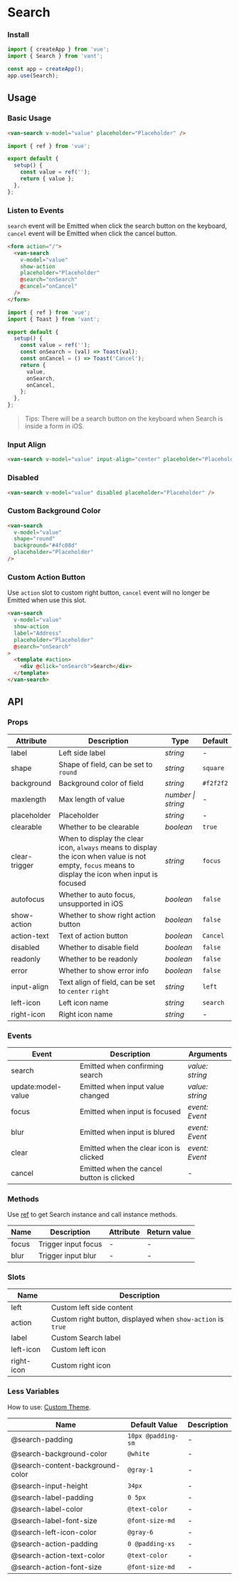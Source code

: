 # Search

### Install

```js
import { createApp } from 'vue';
import { Search } from 'vant';

const app = createApp();
app.use(Search);
```

## Usage

### Basic Usage

```html
<van-search v-model="value" placeholder="Placeholder" />
```

```js
import { ref } from 'vue';

export default {
  setup() {
    const value = ref('');
    return { value };
  },
};
```

### Listen to Events

`search` event will be Emitted when click the search button on the keyboard, `cancel` event will be Emitted when click the cancel button.

```html
<form action="/">
  <van-search
    v-model="value"
    show-action
    placeholder="Placeholder"
    @search="onSearch"
    @cancel="onCancel"
  />
</form>
```

```js
import { ref } from 'vue';
import { Toast } from 'vant';

export default {
  setup() {
    const value = ref('');
    const onSearch = (val) => Toast(val);
    const onCancel = () => Toast('Cancel');
    return {
      value,
      onSearch,
      onCancel,
    };
  },
};
```

> Tips: There will be a search button on the keyboard when Search is inside a form in iOS.

### Input Align

```html
<van-search v-model="value" input-align="center" placeholder="Placeholder" />
```

### Disabled

```html
<van-search v-model="value" disabled placeholder="Placeholder" />
```

### Custom Background Color

```html
<van-search
  v-model="value"
  shape="round"
  background="#4fc08d"
  placeholder="Placeholder"
/>
```

### Custom Action Button

Use `action` slot to custom right button, `cancel` event will no longer be Emitted when use this slot.

```html
<van-search
  v-model="value"
  show-action
  label="Address"
  placeholder="Placeholder"
  @search="onSearch"
>
  <template #action>
    <div @click="onSearch">Search</div>
  </template>
</van-search>
```

## API

### Props

| Attribute     | Description                                                                                                                                         | Type               | Default   |
|---------------|-----------------------------------------------------------------------------------------------------------------------------------------------------|--------------------|-----------|
| label         | Left side label                                                                                                                                     | _string_           | -         |
| shape         | Shape of field, can be set to `round`                                                                                                               | _string_           | `square`  |
| background    | Background color of field                                                                                                                           | _string_           | `#f2f2f2` |
| maxlength     | Max length of value                                                                                                                                 | _number \| string_ | -         |
| placeholder   | Placeholder                                                                                                                                         | _string_           | -         |
| clearable     | Whether to be clearable                                                                                                                             | _boolean_          | `true`    |
| clear-trigger | When to display the clear icon, `always` means to display the icon when value is not empty, `focus` means to display the icon when input is focused | _string_           | `focus`   |
| autofocus     | Whether to auto focus, unsupported in iOS                                                                                                           | _boolean_          | `false`   |
| show-action   | Whether to show right action button                                                                                                                 | _boolean_          | `false`   |
| action-text   | Text of action button                                                                                                                               | _boolean_          | `Cancel`  |
| disabled      | Whether to disable field                                                                                                                            | _boolean_          | `false`   |
| readonly      | Whether to be readonly                                                                                                                              | _boolean_          | `false`   |
| error         | Whether to show error info                                                                                                                          | _boolean_          | `false`   |
| input-align   | Text align of field, can be set to `center` `right`                                                                                                 | _string_           | `left`    |
| left-icon     | Left icon name                                                                                                                                      | _string_           | `search`  |
| right-icon    | Right icon name                                                                                                                                     | _string_           | -         |

### Events

| Event              | Description                               | Arguments       |
|--------------------|-------------------------------------------|-----------------|
| search             | Emitted when confirming search            | _value: string_ |
| update:model-value | Emitted when input value changed          | _value: string_ |
| focus              | Emitted when input is focused             | _event: Event_  |
| blur               | Emitted when input is blured              | _event: Event_  |
| clear              | Emitted when the clear icon is clicked    | _event: Event_  |
| cancel             | Emitted when the cancel button is clicked | -               |

### Methods

Use [ref](https://v3.vuejs.org/guide/component-template-refs.html) to get Search instance and call instance methods.

| Name  | Description         | Attribute | Return value |
|-------|---------------------|-----------|--------------|
| focus | Trigger input focus | -         | -            |
| blur  | Trigger input blur  | -         | -            |

### Slots

| Name       | Description                                                 |
|------------|-------------------------------------------------------------|
| left       | Custom left side content                                    |
| action     | Custom right button, displayed when `show-action` is `true` |
| label      | Custom Search label                                         |
| left-icon  | Custom left icon                                            |
| right-icon | Custom right icon                                           |

### Less Variables

How to use: [Custom Theme](#/en-US/theme).

| Name                             | Default Value      | Description |
|----------------------------------|--------------------|-------------|
| @search-padding                  | `10px @padding-sm` | -           |
| @search-background-color         | `@white`           | -           |
| @search-content-background-color | `@gray-1`          | -           |
| @search-input-height             | `34px`             | -           |
| @search-label-padding            | `0 5px`            | -           |
| @search-label-color              | `@text-color`      | -           |
| @search-label-font-size          | `@font-size-md`    | -           |
| @search-left-icon-color          | `@gray-6`          | -           |
| @search-action-padding           | `0 @padding-xs`    | -           |
| @search-action-text-color        | `@text-color`      | -           |
| @search-action-font-size         | `@font-size-md`    | -           |
